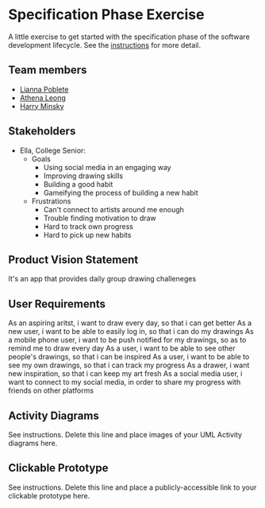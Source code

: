 # Specification Phase Exercise

A little exercise to get started with the specification phase of the software development lifecycle. See the [instructions](instructions.md) for more detail.

## Team members

 - [Lianna Poblete](https://github.com/liannnaa)
 - [Athena Leong](https://github.com/aleong2002)
 - [Harry Minsky](https://github.com/hminsky2002)


## Stakeholders

- Ella, College Senior:
  - Goals   
    - Using social media in an engaging way
    - Improving drawing skills
    - Building a good habit
    - Gameifying the process of building a new habit
  - Frustrations
    - Can't connect to artists around me enough
    - Trouble finding motivation to draw
    - Hard to track own progress 
    - Hard to pick up new habits

## Product Vision Statement

It's an app that provides daily group drawing challeneges

## User Requirements

As an aspiring aritst, i want to draw every day, so that i can get better
As a new user, i want to be able to easily log in, so that i can do my drawings
As a mobile phone user, i want to be push notified for my drawings, so as to remind me to draw every day
As a user, i want to be able to see other people's drawings, so that i can be inspired
As a user, i want to be able to see my own drawings, so that i can track my progress
As a drawer, i want new inspiration, so that i can keep my art fresh
As a social media user, i want to connect to my social media, in order to share my progress with friends on other platforms






## Activity Diagrams

See instructions. Delete this line and place images of your UML Activity diagrams here.

## Clickable Prototype

See instructions. Delete this line and place a publicly-accessible link to your clickable prototype here.
